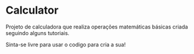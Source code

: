 # Calculator

Projeto de calculadora que realiza operações matemáticas básicas criada seguindo alguns tutoriais.



Sinta-se livre para usar o codigo para cria a sua!
